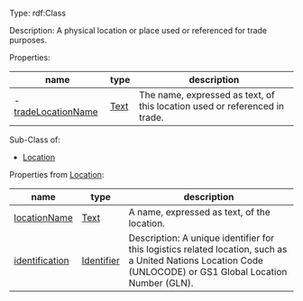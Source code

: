 Type: rdf:Class

Description: A physical location or place used or referenced for trade purposes.

Properties:

name | type | description
-|-|-
- [tradeLocationName](./tradeLocationName)| [Text](./Text) | The name, expressed as text, of this location used or referenced in trade.

Sub-Class of:

- [Location](./Location)

Properties from [Location](./Location):

name | type | description
-|-|-
[locationName](./locationName) | [Text](./Text) | A name, expressed as text, of the location.
[identification](./identification) |[Identifier](./Identifier) | Description: A unique identifier for this logistics related location, such as a United Nations Location Code (UNLOCODE) or GS1 Global Location Number (GLN).


